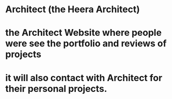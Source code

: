 # Architect (the Heera Architect)

# the Architect Website where people were see the portfolio and reviews of projects 
# it will also contact with Architect for their personal projects.




